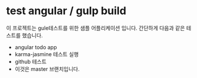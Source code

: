 # test angular / gulp build

이 프로젝트는 gule테스트를 위한 샘플 어플리케이션 입니다.
간단하게 다음과 같은 테스트를 했습니다.
* angular todo app
* karma-jasmine 테스트 실행
* github 테스트
* 이것은 master 브랜치입니다.
